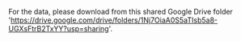 For the data, please download from this shared Google Drive folder 'https://drive.google.com/drive/folders/1Nj7OiaA0S5aTIsb5a8-UGXsFtrB2TxYY?usp=sharing'.
